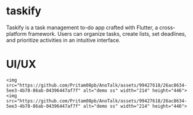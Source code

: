 # taskify
Taskify is a task management to-do app crafted with Flutter, a cross-platform framework. Users can organize tasks, create lists, set deadlines, and prioritize activities in an intuitive interface.
# UI/UX<div style="display: flex;">
    <img src="https://github.com/Pritam08pb/AnoTalk/assets/99427618/26ac8634-5ee3-4b78-86ab-04396447af7f" alt="demo ss" width="214" height="446">
    <img src="https://github.com/Pritam08pb/AnoTalk/assets/99427618/26ac8634-5ee3-4b78-86ab-04396447af7f" alt="demo ss" width="214" height="446">
</div>


 
